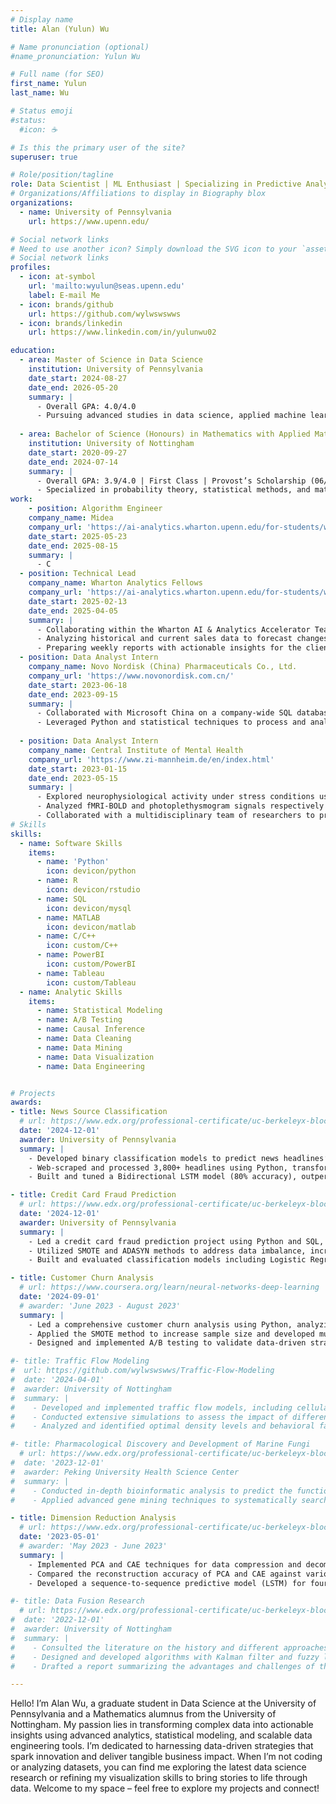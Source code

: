 ```yaml
---
# Display name
title: Alan (Yulun) Wu

# Name pronunciation (optional)
#name_pronunciation: Yulun Wu

# Full name (for SEO)
first_name: Yulun
last_name: Wu

# Status emoji
#status:
  #icon: ☕️

# Is this the primary user of the site?
superuser: true

# Role/position/tagline
role: Data Scientist | ML Enthusiast | Specializing in Predictive Analytics & Data Solutions
# Organizations/Affiliations to display in Biography blox
organizations:
  - name: University of Pennsylvania
    url: https://www.upenn.edu/

# Social network links
# Need to use another icon? Simply download the SVG icon to your `assets/media/icons/` folder.
# Social network links
profiles:
  - icon: at-symbol
    url: 'mailto:wyulun@seas.upenn.edu'
    label: E-mail Me
  - icon: brands/github
    url: https://github.com/wylwswswws
  - icon: brands/linkedin
    url: https://www.linkedin.com/in/yulunwu02

education:
  - area: Master of Science in Data Science
    institution: University of Pennsylvania
    date_start: 2024-08-27
    date_end: 2026-05-20
    summary: |
      - Overall GPA: 4.0/4.0
      - Pursuing advanced studies in data science, applied machine learning, and AI. 
      
  - area: Bachelor of Science (Honours) in Mathematics with Applied Mathematics
    institution: University of Nottingham
    date_start: 2020-09-27
    date_end: 2024-07-14
    summary: |
      - Overall GPA: 3.9/4.0 | First Class | Provost’s Scholarship (06/2021)
      - Specialized in probability theory, statistical methods, and mathematical modeling. 
work:
    - position: Algorithm Engineer
    company_name: Midea
    company_url: 'https://ai-analytics.wharton.upenn.edu/for-students/wharton-analytics-fellows/'
    date_start: 2025-05-23
    date_end: 2025-08-15
    summary: |
      - C
  - position: Technical Lead
    company_name: Wharton Analytics Fellows
    company_url: 'https://ai-analytics.wharton.upenn.edu/for-students/wharton-analytics-fellows/'
    date_start: 2025-02-13
    date_end: 2025-04-05
    summary: |
      - Collaborating within the Wharton AI & Analytics Accelerator Team to develop an AI-driven tool that predicts sales trends for Spencer’s Gifts, focusing on t-shirts and other trendy items. 
      - Analyzing historical and current sales data to forecast changes in sales magnitude, timing, and revenue impact.
      - Preparing weekly reports with actionable insights for the client’s Planning Team to support strategic decision-making. 
  - position: Data Analyst Intern
    company_name: Novo Nordisk (China) Pharmaceuticals Co., Ltd.
    company_url: 'https://www.novonordisk.com.cn/'
    date_start: 2023-06-18
    date_end: 2023-09-15
    summary: |
      - Collaborated with Microsoft China on a company-wide SQL database migration project regarding to customer representative behavior, consolidating five databases into one. Reduced query runtime by 30% through SQL optimization, increasing database migration efficiency.
      - Leveraged Python and statistical techniques to process and analyze historical sales promotion data for pharmaceuticals. Generated predictive insights that improved promotional budget allocation accuracy by 20%, contributing to $100,000 in cost savings. 
      
  - position: Data Analyst Intern
    company_name: Central Institute of Mental Health
    company_url: 'https://www.zi-mannheim.de/en/index.html'
    date_start: 2023-01-15
    date_end: 2023-05-15
    summary: |
      - Explored neurophysiological activity under stress conditions using a neuropsychological paradigm and combining functional MRI and heart rate signal (in collaboration with the Max Planck Institute of Psychiatry). 
      - Analyzed fMRI-BOLD and photoplethysmogram signals respectively utilizing generalized linear models (GLM) and wabp algorithm in MATLAB and found brain regions’ interaction with the autonomic nervous system under stress. 
      - Collaborated with a multidisciplinary team of researchers to prepare and deliver a comprehensive presentation at an academic seminar at Heidelberg University, engaging over 20 scholars and researchers in discussions about findings. 
# Skills
skills:
  - name: Software Skills
    items:
      - name: 'Python'
        icon: devicon/python
      - name: R
        icon: devicon/rstudio
      - name: SQL
        icon: devicon/mysql
      - name: MATLAB
        icon: devicon/matlab
      - name: C/C++
        icon: custom/C++
      - name: PowerBI
        icon: custom/PowerBI
      - name: Tableau
        icon: custom/Tableau
  - name: Analytic Skills
    items:
      - name: Statistical Modeling
      - name: A/B Testing
      - name: Causal Inference
      - name: Data Cleaning
      - name: Data Mining
      - name: Data Visualization
      - name: Data Engineering


# Projects
awards:
- title: News Source Classification
  # url: https://www.edx.org/professional-certificate/uc-berkeleyx-blockchain-fundamentals
  date: '2024-12-01'
  awarder: University of Pennsylvania
  summary: |
    - Developed binary classification models to predict news headlines’ sources (Fox News vs. NBC News), leveraging advanced NLP techniques to reveal stylistic and vocabulary differences.
    - Web-scraped and processed 3,800+ headlines using Python, transforming text data via TF-IDF and Word2Vec vectorization, and enriching features through bigram/trigram extraction.
    - Built and tuned a Bidirectional LSTM model (80% accuracy), outperforming a baseline Logistic Regression (66%); mitigated overfitting through extensive hyperparameter optimization.

- title: Credit Card Fraud Prediction
  # url: https://www.edx.org/professional-certificate/uc-berkeleyx-blockchain-fundamentals
  date: '2024-12-01'
  awarder: University of Pennsylvania
  summary: |
    - Led a credit card fraud prediction project using Python and SQL, analyzing over 50,000 transaction records to identify key patterns and factors contributing to fraudulent activities, such as transaction amount, location anomalies, and user behavior.
    - Utilized SMOTE and ADASYN methods to address data imbalance, increasing sample size for robust model training. Enhanced feature extraction by leveraging Long Short-Term Memory (LSTM) networks for detecting temporal patterns.
    - Built and evaluated classification models including Logistic Regression, Random Forest, and XGBoost, achieving a 90% prediction accuracy with XGBoost. Explained model predictions using SHAP value charts, enabling stakeholders to understand key drivers of fraud.

- title: Customer Churn Analysis 
  # url: https://www.coursera.org/learn/neural-networks-deep-learning
  date: '2024-09-01'
  # awarder: 'June 2023 - August 2023'
  summary: |
    - Led a comprehensive customer churn analysis using Python, analyzing data from over 7,000 customer records to identify key factors such as contract length, monthly charges and customer service response time influencing churn rates. 
    - Applied the SMOTE method to increase sample size and developed multiple classification models (Logistic Regression, Random Forest, XGBoost) to predict potential customer churn. Achieved an accuracy of 0.9 using XGBoost and created SHAP value charts to explain the model. 
    - Designed and implemented A/B testing to validate data-driven strategies for reducing customer churn, comparing pre-and post-intervention churn rates to measure the effectiveness of the campaign. 

#- title: Traffic Flow Modeling
#  url: https://github.com/wylwswswws/Traffic-Flow-Modeling
#  date: '2024-04-01'
#  awarder: University of Nottingham
#  summary: |
#    - Developed and implemented traffic flow models, including cellular automata, car-following models, and partial differential equations (PDE), to simulate realistic traffic dynamics across various densities and driver behaviors.
#    - Conducted extensive simulations to assess the impact of different traffic densities and road conditions, optimizing model parameters for enhanced predictive accuracy.
#    - Analyzed and identified optimal density levels and behavioral factors that aligned closely with real-world traffic patterns, providing recommendations to improve flow and reduce congestion.

#- title: Pharmacological Discovery and Development of Marine Fungi
  # url: https://www.edx.org/professional-certificate/uc-berkeleyx-blockchain-fundamentals
#  date: '2023-12-01'
#  awarder: Peking University Health Science Center
#  summary: |
#    - Conducted in-depth bioinformatic analysis to predict the function of biosynthetic gene clusters in marine fungi, adding in the identification of novel bioactive compounds. 
#    - Applied advanced gene mining techniques to systematically search for potential pharmaceutical candidates, contributing to the discovery of marine-derived natural products with therapeutic potential. 

- title: Dimension Reduction Analysis
  # url: https://www.edx.org/professional-certificate/uc-berkeleyx-blockchain-fundamentals
  date: '2023-05-01' 
  # awarder: 'May 2023 - June 2023'
  summary: |
    - Implemented PCA and CAE techniques for data compression and decompression on 48 videos with different initial conditions related to Reduced Order Modeling & Video Prediction. 
    - Compared the reconstruction accuracy of PCA and CAE against various dimensions of the reduced space and found better accuracy for larger dimensions using CAE and for smaller dimensions using PCA. 
    - Developed a sequence-to-sequence predictive model (LSTM) for four timesteps in the reduced space and achieved a 92% accuracy rate in decoding predicted results in the full space. 

#- title: Data Fusion Research
  # url: https://www.edx.org/professional-certificate/uc-berkeleyx-blockchain-fundamentals
#  date: '2022-12-01'
#  awarder: University of Nottingham
#  summary: |
#    - Consulted the literature on the history and different approaches to data fusion and identified key trends and advancements. 
#    - Designed and developed algorithms with Kalman filter and fuzzy logic using C++ for data fusion. 
#    - Drafted a report summarizing the advantages and challenges of the approaches of data fusion in the project and shared it with the entire research group for further discussion and collaboration. 

---
```


Hello! I’m Alan Wu, a graduate student in Data Science at the University of Pennsylvania and a Mathematics alumnus from the University of Nottingham. My passion lies in transforming complex data into actionable insights using advanced analytics, statistical modeling, and scalable data engineering tools. I’m dedicated to harnessing data-driven strategies that spark innovation and deliver tangible business impact. When I’m not coding or analyzing datasets, you can find me exploring the latest data science research or refining my visualization skills to bring stories to life through data. Welcome to my space – feel free to explore my projects and connect!
